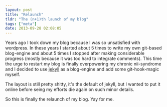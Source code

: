 ```yaml
---
layout: post
title: "Relaunch"
tldr: "The (n+1)th launch of my blog"
tags: ["meta"]
date: 2013-09-28 02:08:05
---
```


Years ago I took down my blog because I was so unsatisfied with
wordpress. In these years I started about 5 times to write my own
git-based blog-engine and about 5 times I stopped after making
considerable progress (mostly because it was too hard to integrate
comments). This time the urge to restart my blog is finally
overpowering my chronic nii-syndrome and I decided to use
[jekyll](http://jekyllrb.com/) as a blog-engine and add some git-hook-magic myself.

The layout is still pretty shitty, it's the default of jekyll, but I
wanted to put it online before seing my efforts die again on such
minor details.

So this is finally the relaunch of my blog. Yay for me.
